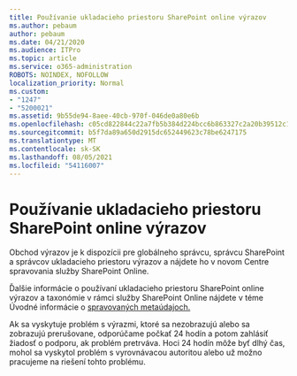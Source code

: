 ```yaml
---
title: Používanie ukladacieho priestoru SharePoint online výrazov
ms.author: pebaum
author: pebaum
ms.date: 04/21/2020
ms.audience: ITPro
ms.topic: article
ms.service: o365-administration
ROBOTS: NOINDEX, NOFOLLOW
localization_priority: Normal
ms.custom:
- "1247"
- "5200021"
ms.assetid: 9b55de94-8aee-40cb-970f-046de0a80e6b
ms.openlocfilehash: c05cd822844c22a7fb5b384d224bcc6b863327c2a20b39512c16e0585e8951b7
ms.sourcegitcommit: b5f7da89a650d2915dc652449623c78be6247175
ms.translationtype: MT
ms.contentlocale: sk-SK
ms.lasthandoff: 08/05/2021
ms.locfileid: "54116007"
---
```

# <a name="how-to-use-the-sharepoint-online-term-store"></a>Používanie ukladacieho priestoru SharePoint online výrazov

Obchod výrazov je k dispozícii pre globálneho správcu, správcu SharePoint a správcov ukladacieho priestoru výrazov a nájdete ho v novom Centre spravovania služby SharePoint Online.
  
Ďalšie informácie o používaní ukladacieho priestoru SharePoint online výrazov a taxonómie v rámci služby SharePoint Online nájdete v téme Úvodné informácie o [spravovaných metaúdajoch.](https://go.microsoft.com/fwlink/?linkid=2044674&amp;clcid=0x409)
  
Ak sa vyskytuje problém s výrazmi, ktoré sa nezobrazujú alebo sa zobrazujú prerušovane, odporúčame počkať 24 hodín a potom zahlásiť žiadosť o podporu, ak problém pretrváva. Hoci 24 hodín môže byť dlhý čas, mohol sa vyskytol problém s vyrovnávacou autoritou alebo už možno pracujeme na riešení tohto problému.
  